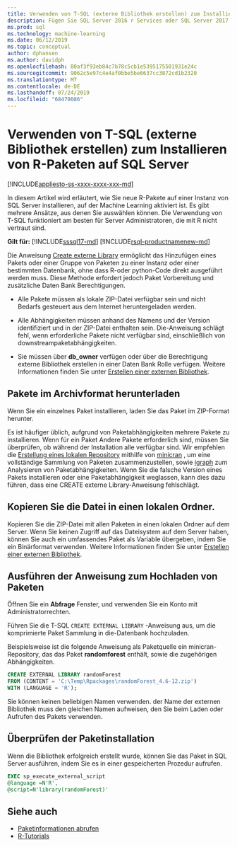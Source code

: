 ```yaml
---
title: Verwenden von T-SQL (externe Bibliothek erstellen) zum Installieren von R-Paketen
description: Fügen Sie SQL Server 2016 r Services oder SQL Server 2017 Machine Learning Services (in-Database) neue R-Pakete hinzu.
ms.prod: sql
ms.technology: machine-learning
ms.date: 06/12/2019
ms.topic: conceptual
author: dphansen
ms.author: davidph
ms.openlocfilehash: 80af3f93eb84c7b78c5cb1e5395175501931e24c
ms.sourcegitcommit: 9062c5e97c4e4af0bbe5be6637cc3872cd1b2320
ms.translationtype: MT
ms.contentlocale: de-DE
ms.lasthandoff: 07/24/2019
ms.locfileid: "68470086"
---
```

# <a name="use-t-sql-create-external-library-to-install-r-packages-on-sql-server"></a>Verwenden von T-SQL (externe Bibliothek erstellen) zum Installieren von R-Paketen auf SQL Server
[!INCLUDE[appliesto-ss-xxxx-xxxx-xxx-md](../../includes/appliesto-ss-xxxx-xxxx-xxx-md.md)]

In diesem Artikel wird erläutert, wie Sie neue R-Pakete auf einer Instanz von SQL Server installieren, auf der Machine Learning aktiviert ist. Es gibt mehrere Ansätze, aus denen Sie auswählen können. Die Verwendung von T-SQL funktioniert am besten für Server Administratoren, die mit R nicht vertraut sind.

**Gilt für:** [!INCLUDE[sssql17-md](../../includes/sssql17-md.md)]  [!INCLUDE[rsql-productnamenew-md](../../includes/rsql-productnamenew-md.md)]

Die Anweisung [Create externe Library](https://docs.microsoft.com/sql/t-sql/statements/create-external-library-transact-sql) ermöglicht das Hinzufügen eines Pakets oder einer Gruppe von Paketen zu einer Instanz oder einer bestimmten Datenbank, ohne dass R-oder python-Code direkt ausgeführt werden muss. Diese Methode erfordert jedoch Paket Vorbereitung und zusätzliche Daten Bank Berechtigungen.

+ Alle Pakete müssen als lokale ZIP-Datei verfügbar sein und nicht Bedarfs gesteuert aus dem Internet heruntergeladen werden.

+ Alle Abhängigkeiten müssen anhand des Namens und der Version identifiziert und in der ZIP-Datei enthalten sein. Die-Anweisung schlägt fehl, wenn erforderliche Pakete nicht verfügbar sind, einschließlich von downstreampaketabhängigkeiten. 

+ Sie müssen über **db_owner** verfügen oder über die Berechtigung externe Bibliothek erstellen in einer Daten Bank Rolle verfügen. Weitere Informationen finden Sie unter [Erstellen einer externen Bibliothek](https://docs.microsoft.com/sql/t-sql/statements/create-external-library-transact-sql).

## <a name="download-packages-in-archive-format"></a>Pakete im Archivformat herunterladen

Wenn Sie ein einzelnes Paket installieren, laden Sie das Paket im ZIP-Format herunter.

Es ist häufiger üblich, aufgrund von Paketabhängigkeiten mehrere Pakete zu installieren. Wenn für ein Paket Andere Pakete erforderlich sind, müssen Sie überprüfen, ob während der Installation alle verfügbar sind. Wir empfehlen die [Erstellung eines lokalen Repository](create-a-local-package-repository-using-minicran.md) mithilfe von [minicran](https://andrie.github.io/miniCRAN/) , um eine vollständige Sammlung von Paketen zusammenzustellen, sowie [igraph](https://igraph.org/r/) zum Analysieren von Paketabhängigkeiten. Wenn Sie die falsche Version eines Pakets installieren oder eine Paketabhängigkeit weglassen, kann dies dazu führen, dass eine CREATE externe Library-Anweisung fehlschlägt. 

## <a name="copy-the-file-to-a-local-folder"></a>Kopieren Sie die Datei in einen lokalen Ordner.

Kopieren Sie die ZIP-Datei mit allen Paketen in einen lokalen Ordner auf dem Server. Wenn Sie keinen Zugriff auf das Dateisystem auf dem Server haben, können Sie auch ein umfassendes Paket als Variable übergeben, indem Sie ein Binärformat verwenden. Weitere Informationen finden Sie unter [Erstellen einer externen Bibliothek](../../t-sql/statements/create-external-library-transact-sql.md).

## <a name="run-the-statement-to-upload-packages"></a>Ausführen der Anweisung zum Hochladen von Paketen

Öffnen Sie ein **Abfrage** Fenster, und verwenden Sie ein Konto mit Administratorrechten.

Führen Sie die T-SQL `CREATE EXTERNAL LIBRARY` -Anweisung aus, um die komprimierte Paket Sammlung in die-Datenbank hochzuladen.

Beispielsweise ist die folgende Anweisung als Paketquelle ein minicran-Repository, das das Paket **randomforest** enthält, sowie die zugehörigen Abhängigkeiten. 

```sql
CREATE EXTERNAL LIBRARY randomForest
FROM (CONTENT = 'C:\Temp\Rpackages\randomForest_4.6-12.zip')
WITH (LANGUAGE = 'R');
```

Sie können keinen beliebigen Namen verwenden. der Name der externen Bibliothek muss den gleichen Namen aufweisen, den Sie beim Laden oder Aufrufen des Pakets verwenden.

## <a name="verify-package-installation"></a>Überprüfen der Paketinstallation

Wenn die Bibliothek erfolgreich erstellt wurde, können Sie das Paket in SQL Server ausführen, indem Sie es in einer gespeicherten Prozedur aufrufen.
    
```sql
EXEC sp_execute_external_script
@language =N'R',
@script=N'library(randomForest)'
```

## <a name="see-also"></a>Siehe auch

+ [Paketinformationen abrufen](../package-management/installed-package-information.md)
+ [R-Tutorials](../tutorials/sql-server-r-tutorials.md)
